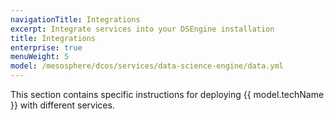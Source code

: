 ```yaml
---
navigationTitle: Integrations
excerpt: Integrate services into your DSEngine installation
title: Integrations
enterprise: true
menuWeight: 5
model: /mesosphere/dcos/services/data-science-engine/data.yml
---
```


This section contains specific instructions for deploying {{ model.techName }} with different services.

